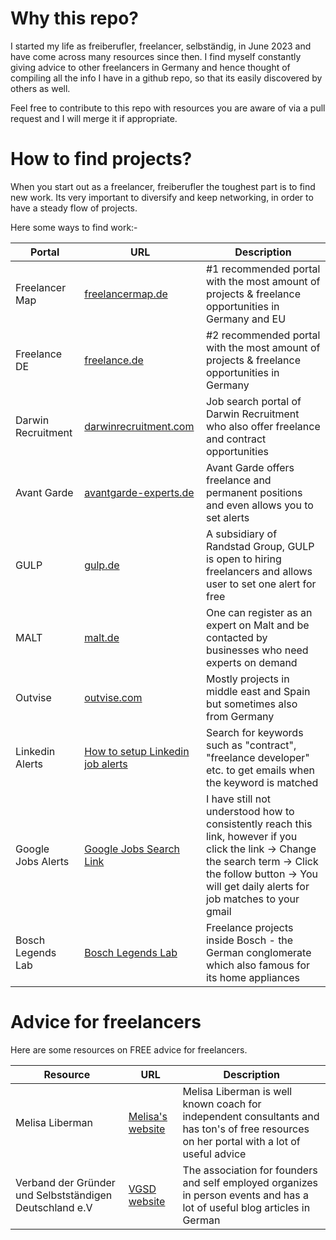 # Why this repo?

I started my life as freiberufler, freelancer, selbständig, in June 2023 and have come across many resources since then.
I find myself constantly giving advice to other freelancers in Germany and hence thought of compiling all the info I have in a github repo, so that its easily discovered by others as well.

Feel free to contribute to this repo with resources you are aware of via a pull request and I will merge it if appropriate.

# How to find projects?

When you start out as a freelancer, freiberufler the toughest part is to find new work. Its very important to diversify and keep networking, in order to have a steady flow of projects.

Here some ways to find work:-

| Portal               | URL                                                                                     | Description                                                                                                            |
|----------------------|-----------------------------------------------------------------------------------------|------------------------------------------------------------------------------------------------------------------------|
| Freelancer Map       | [freelancermap.de](https://www.freelancermap.de)                                         | #1 recommended portal with the most amount of projects & freelance opportunities in Germany and EU                     |
| Freelance DE         | [freelance.de](https://www.freelance.de)                                                 | #2 recommended portal with the most amount of projects & freelance opportunities in Germany                            |
| Darwin Recruitment   | [darwinrecruitment.com](https://www.darwinrecruitment.com/search-jobs/?_country=germany&_location=contract) | Job search portal of Darwin Recruitment who also offer freelance and contract opportunities                           |
| Avant Garde          | [avantgarde-experts.de](https://www.avantgarde-experts.de/de/jobangebote/)               | Avant Garde offers freelance and permanent positions and even allows you to set alerts                                 |
| GULP                 | [gulp.de](https://www.gulp.de)                                                           | A subsidiary of Randstad Group, GULP is open to hiring freelancers and allows user to set one alert for free            |
| MALT                 | [malt.de](https://www.malt.de)                                                           | One can register as an expert on Malt and be contacted by businesses who need experts on demand                        |
| Outvise                 | [outvise.com](https://www.outvise.com)                                                           | Mostly projects in middle east and Spain but sometimes also from Germany                       |
| Linkedin Alerts                 | [How to setup Linkedin job alerts](https://www.linkedin.com/help/linkedin/answer/a511279)                                                           | Search for keywords such as "contract", "freelance developer" etc. to get emails when the keyword is matched                     |
| Google Jobs Alerts                 | [Google Jobs Search Link](https://www.google.de/search?q=freiberufler&sca_esv=eeb7227c5a3e2591&gl=DE&udm=8&biw=1440&bih=737&sxsrf=ADLYWIKks4JXluZds4gwhXDHdnfGiopb-w%3A1716308081175&ei=cchMZumpCsKAxc8PwLuD6AE&ved=0ahUKEwippoPskZ-GAxVCQPEDHcDdAB0Q4dUDCBA&uact=5&oq=freiberufler&gs_lp=Egxnd3Mtd2l6LXNlcnAiDGZyZWliZXJ1ZmxlcjIKEAAYgAQYFBiHAjIFEAAYgAQyBRAAGIAEMgUQABiABDIFEAAYgAQyBRAAGIAEMgUQABiABDIFEAAYgAQyBRAAGIAEMgUQABiABEikElCfA1iBD3ABeACQAQCYAXugAfsKqgEDOC42uAEDyAEA-AEBmAIDoALrAcICBxAjGCcYrgLCAggQABiABBiiBMICBxAjGLACGCeYAwCIBgGSBwMxLjKgB49K&sclient=gws-wiz-serp&jbr=sep:0)                                                          | I have still not understood how to consistently reach this link, however if you click the link -> Change the search term -> Click the follow button -> You will get daily alerts for job matches to your gmail                   |
| Bosch Legends Lab                 | [Bosch Legends Lab](https://boschlegendslab.com/)                            | Freelance projects inside Bosch - the German conglomerate which also famous for its home appliances                  |

# Advice for freelancers
Here are some resources on FREE advice for freelancers.

| Resource               | URL                                                                                     | Description                                                                                                            |
|----------------------|-----------------------------------------------------------------------------------------|------------------------------------------------------------------------------------------------------------------------|
| Melisa Liberman       | [Melisa's website](https://www.melisaliberman.com/)                                         | Melisa Liberman is well known coach for independent consultants and has ton's of free resources on her portal with a lot of useful advice                    |
| Verband der Gründer und Selbstständigen Deutschland e.V         | [VGSD website](https://www.vgsd.de/)                                                 | The association for founders and self employed organizes in person events and has a lot of useful blog articles in German    
